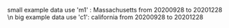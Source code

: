 small example data use 'm1' : Massachusetts from 20200928 to 20201228 \n
big example data use 'c1': california from 20200928 to 20201228

